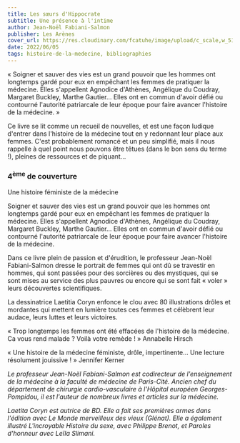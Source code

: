 ```yaml
---
title: Les sœurs d'Hippocrate
subtitle: Une présence à l'intime
author: Jean-Noël Fabiani-Salmon
publisher: Les Arènes
cover_url: https://res.cloudinary.com/fcatuhe/image/upload/c_scale,w_512/v1711899163/raphaele-rodellar.fr/bibliotheque/9791037510532.jpg
date: 2022/06/05
tags: histoire-de-la-medecine, bibliographies
---
```


« Soigner et sauver des vies est un grand pouvoir que les hommes ont longtemps gardé pour eux en empêchant les femmes de pratiquer la médecine. Elles s'appellent Agnodice d'Athènes, Angélique du Coudray, Margaret Buckley, Marthe Gautier... Elles ont en commun d'avoir défié ou contourné l'autorité patriarcale de leur époque pour faire avancer l'histoire de la médecine. »

Ce livre se lit comme un recueil de nouvelles, et est une façon ludique d'entrer dans l'histoire de la médecine tout en y redonnant leur place aux femmes. C'est probablement romancé et un peu simplifié, mais il nous rappelle à quel point nous pouvons être têtues (dans le bon sens du terme !), pleines de ressources et de piquant...

### 4<sup>ème</sup> de couverture

Une histoire féministe de la médecine

Soigner et sauver des vies est un grand pouvoir que les hommes ont longtemps gardé pour eux en empêchant les femmes de pratiquer la médecine. Elles s'appellent Agnodice d'Athènes, Angélique du Coudray, Margaret Buckley, Marthe Gautier... Elles ont en commun d'avoir défié ou contourné l'autorité patriarcale de leur époque pour faire avancer l'histoire de la médecine.

Dans ce livre plein de passion et d'érudition, le professeur Jean-Noël Fabiani-Salmon dresse le portrait de femmes qui ont dû se travestir en hommes, qui sont passées pour des sorcières ou des mystiques, qui se sont mises au service des plus pauvres ou encore qui se sont fait « voler » leurs découvertes scientifiques.

La dessinatrice Laetitia Coryn enfonce le clou avec 80 illustrations drôles et mordantes qui mettent en lumière toutes ces femmes et célèbrent leur audace, leurs luttes et leurs victoires.

« Trop longtemps les femmes ont été effacées de l'histoire de la médecine. Ca vous rend malade ? Voilà votre remède ! » Annabelle Hirsch

« Une histoire de la médecine féministe, drôle, impertinente… Une lecture résolument jouissive ! » Jennifer Kerner

_Le professeur Jean-Noël Fabiani-Salmon est codirecteur de l'enseignement de la médecine à la faculté de médecine de Paris-Cité. Ancien chef du département de chirurgie cardio-vasculaire à l'Hôpital européen Georges-Pompidou, il est l'auteur de nombreux livres et articles sur la médecine._

_Laetita Coryn est autrice de BD. Elle a fait ses premières armes dans l'édition avec Le Monde merveilleux des vieux (Glénat). Elle a également illustré L'incroyable Histoire du sexe, avec Philippe Brenot, et Paroles d'honneur avec Leïla Slimani._
